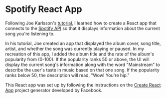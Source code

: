 # Spotify React App
Following Joe Karlsson's [tutorial](https://levelup.gitconnected.com/how-to-build-a-spotify-player-with-react-in-15-minutes-7e01991bc4b6), I learned how to create a React app that connects to the [Spotify API](https://developer.spotify.com/dashboard/applications) so that it displays information about the current song you're listening to. 

In his tutorial, Joe created an app that displayed the album cover, song title, artist, and whether the song was currently playing or paused. In my recreation of this app, I added the album title and the rate of the album's popularity from (0-100). If the popularity ranks 50 or above, the UI will display the current song's information along with the word "Mainstream" to describe the user's taste in music based on that one song. If the popularity ranks below 50, the description will read, "Wow! You're hip."

This React app was set up by following the instructions on the [Create React App](https://github.com/facebook/create-react-app) project generator developed by Facebook.
